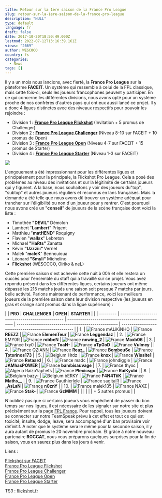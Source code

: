 ```yaml
---
title: Retour sur la 1ère saison de la France Pro League
slug: retour-sur-la-1ere-saison-de-la-france-pro-league
description: "NULL"
type: default
language: fr
draft: false
date: 2017-10-20T18:50:49.000Z
lastmod: 2022-07-12T13:16:39.161Z
views: "2669"
author: WESCOCO
country: fs
categories:
  - News
tags: []
---
```

Il y a un mois nous lancions, avec fierté, la **France Pro League** sur la plateforme **FACEIT**. Un système qui ressemble à celui de la FPL classique, mais cette fois-ci, seuls les joueurs francophones peuvent y participer. En ce qui concerne les différentes divisions, nous avons opté pour un système proche de nos confrères d'autres pays qui ont eux aussi lancé ce projet. Il y a donc 4 ligues distinctes avec des niveaux respectifs pour pouvoir les rejoindre :

* Division 1 : [**France Pro League Flickshot**](https://www.faceit.com/en/hub/45790240-4d16-4669-a83c-9fb253e132cc/France%20Pro%20League) (Invitation + 5 promus de Challenger)
* Division 2 : [**France Pro League Challenger**](https://www.faceit.com/en/hub/84a5026b-9aa5-47bd-b638-dbd15d2e41d8/France%20Pro%20League%20Challenger) (Niveau 8-10 sur FACEIT + 10 promus de Open)
* Division 3 : [**France Pro League Open**](https://www.faceit.com/en/hub/f0985a8b-9ef4-44d8-b663-7a8273e7e499/France%20Pro%20League%20Open) (Niveau 4-7 sur FACEIT + 15 promus de Starter)
* Division 4 : [**France Pro League Starter**](https://www.faceit.com/en/hub/4d2be024-1573-4312-9c56-425003027f08/France%20Pro%20League%20Starter) (Niveau 1-3 sur FACEIT)

![](/images/articles/59ea1e540e869/images/izGTLYh6gyiyV1XTjqAAqPqbDDGCONRu8biKhFZy.png)

L'engouement a été impressionnant pour les différentes ligues et principalement pour la principale, la Flickshot Pro League. Cela a posé des problèmes au niveau des invitations et sur la légitimité de certains joueurs qui y figurent. A la base, nous souhaitons y voir des joueurs du"top", "subtop" et autres joueurs réguliers et reconnus en lans françaises. Mais la demande a été telle que nous avons dû trouver un système adéquat pour trancher sur l'éligibilité ou non d'un joueur pour y rentrer. C'est pourquoi nous avons créé un "**conseil**" de joueurs de la scène française dont voici la liste :

* Timothée **"DEVIL"** Démolon
* Lambert "**Lambert**" Prigent
* Matthieu "**matHEND**" Roquigny
* Flavien "**wallax**" Lebreton
* Michael **"HaRts"** Zanatta
* Kévin **"Uzzziii"** Vernel
* Malek "**maleK**" Bennouioua
* Léonard **"Smyli"** Michelino
* **Flickshot** (WESCOCO, Olriko & neL)

Cette première saison s'est achevée cette nuit à 00h et elle restera un succès pour l'ensemble du staff qui a travaillé sur ce projet. Vous avez répondu présent dans les différentes ligues, certains joueurs ont même dépassé les 215 matchs joués une saison soit presque 7 matchs par jours, belle activité. Parlons maintenant de performance, voici les meilleurs joueurs de la première saison dans leur division respective (les joueurs en gras et orange sont promus dans la ligue supérieure) :

| | **PRO** | **CHALLENGER**                                    | **OPEN**                                           | **STARTER**                                          |                                                       |
| --------- | ------------------------------------------------- | -------------------------------------------------- | ---------------------------------------------------- | ----------------------------------------------------- |
| 1.        | ![France](/images/countries/fr.svg)⁠ mALiKiNHO    | ![France](/images/countries/fr.svg)⁠ **REEZZ**     | ![France](/images/countries/fr.svg)⁠ **ElemenTeur**  | ![France](/images/countries/fr.svg)⁠ **Leggendaz**    |
| 2.        | ![France](/images/countries/fr.svg)⁠ EMY0R        | ![France](/images/countries/fr.svg)⁠ **robbeN**    | ![France](/images/countries/fr.svg)⁠ **nowing\_2**   | ![France](/images/countries/fr.svg)⁠ **Maxb06**       |
| 3.        | ![France](/images/countries/fr.svg)⁠ fxy0         | ![France](/images/countries/fr.svg)⁠ **ToaN-**     | ![France](/images/countries/fr.svg)⁠ **uTpGoD**      | ![France](/images/countries/fr.svg)⁠ **Vulmey**       |
| 4.        | ![France](/images/countries/fr.svg)⁠ QZIANN       | ![France](/images/countries/fr.svg)⁠ **Reaz\_**    | ![France](/images/countries/fr.svg)⁠ **BombeuSe**    | ![France](/images/countries/fr.svg)⁠ **Totorinos173** |
| 5.        | ![Belgium](/images/countries/be.svg)⁠ Hrdz        | ![France](/images/countries/fr.svg)⁠ **knxx**      | ![France](/images/countries/fr.svg)⁠ **Wissite1**    | ![France](/images/countries/fr.svg)⁠ **Retaard**      |
| 6.        | ![France](/images/countries/fr.svg)⁠ madc         | ![France](/images/countries/fr.svg)⁠ johndiggle    | ![France](/images/countries/fr.svg)⁠ **JAMhasPOWER** | ![France](/images/countries/fr.svg)⁠ **bambisauvage** |
| 7.        | ![France](/images/countries/fr.svg)⁠ thyxc        | ![Algeria](/images/countries/dz.svg)⁠ RaizoYaphets | ![France](/images/countries/fr.svg)⁠ **Plexicsgo**   | ![France](/images/countries/fr.svg)⁠ **RaiKyubi**     |
| 8.        | ![Belgium](/images/countries/be.svg)⁠ bazy-       | ![Belgium](/images/countries/be.svg)⁠ bERKY        | ![France](/images/countries/fr.svg)⁠ **F4N4TiiK**    | ![France](/images/countries/fr.svg)⁠ **Maths\_\_**    |
| 9.        | ![France](/images/countries/fr.svg)⁠ Gauthierlele | ![France](/images/countries/fr.svg)⁠ sagitaiR      | ![France](/images/countries/fr.svg)⁠ **\_AsLaN**     | ![France](/images/countries/fr.svg)⁠ **n0znY**        |
| 10.       | ![France](/images/countries/fr.svg)⁠ malek135     | ![France](/images/countries/fr.svg)⁠ NAXZ          | ![France](/images/countries/fr.svg)⁠ **Stak-**       | ![France](/images/countries/fr.svg)⁠ **GzMMM**        |
| |         |                                                   |                                                    | \+ 5 autres promus                                   |                                                       |

  
N'oubliez pas que si certains joueurs vous empêchent de passer du bon temps sur nos ligues, il est nécessaire de les signaler sur notre site et plus précisément sur la page [FPL France](https://flickshot.fr/fr/french-pro-league). Pour rappel, tous les joueurs doivent se connecter sur notre TeamSpeak prévu à cet effet et tout ce qui est toxicité, insulte, dodge, leave, sera accompagné d'un ban provisoire voir définitif. A noter que le système sera le même pour la seconde saison, il y aura autant de promus le 20 novembre prochain. Et grâce à notre nouveau partenaire **ROCCAT**, nous vous préparons quelques surprises pour la fin de saison, vous en saurez plus dans les jours à venir. 

Liens : 

[Flickshot sur FACEIT](https://www.faceit.com/en/organizers/827ecd3f-279b-43ef-b9b0-5dcdfc00654e/Flickshot)  
[France Pro League Flickshot](https://www.faceit.com/en/hub/45790240-4d16-4669-a83c-9fb253e132cc/France%20Pro%20League%20Flickshot)  
[France Pro League Challenger](https://www.faceit.com/en/hub/84a5026b-9aa5-47bd-b638-dbd15d2e41d8/France%20Pro%20League%20Challenger)  
[France Pro League Open](https://www.faceit.com/en/hub/f0985a8b-9ef4-44d8-b663-7a8273e7e499/France%20Pro%20League%20Open)  
[France Pro League Starter](https://www.faceit.com/en/hub/4d2be024-1573-4312-9c56-425003027f08/France%20Pro%20League%20Starter)

TS3 : [flickshot.fr](https://flickshot.fr)
